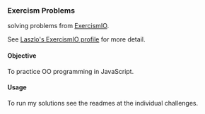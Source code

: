 ### Exercism Problems

solving problems from [ExercismIO](http://exercism.io).

See [Laszlo's ExercismIO profile](http://exercism.io/LaszloBogacsi) for more detail.

#### Objective

To practice OO programming in JavaScript.

#### Usage

To run my solutions see the readmes at the individual challenges.
